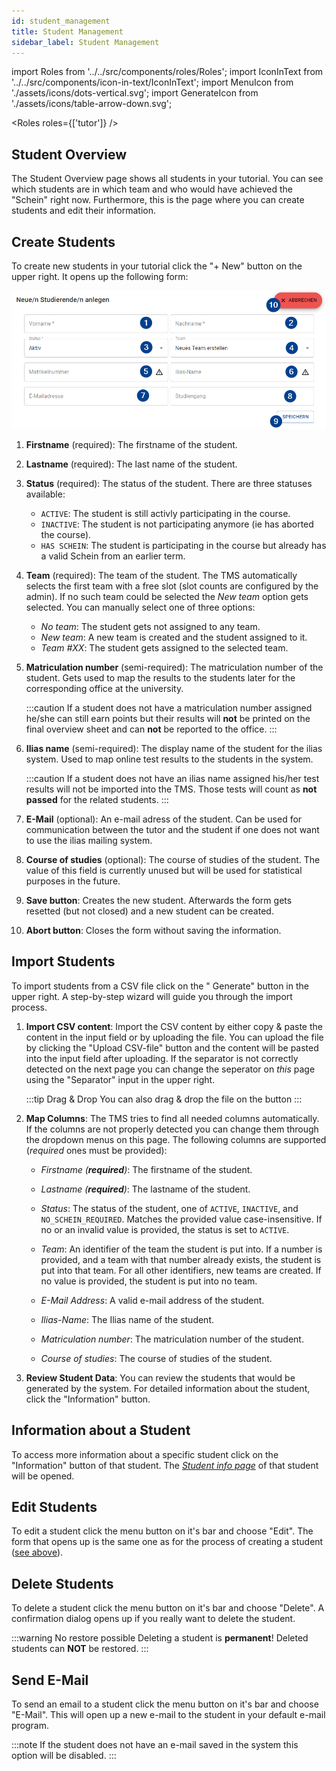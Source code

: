 ```yaml
---
id: student_management
title: Student Management
sidebar_label: Student Management
---
```


import Roles from '../../src/components/roles/Roles';
import IconInText from '../../src/components/icon-in-text/IconInText';
import MenuIcon from './assets/icons/dots-vertical.svg';
import GenerateIcon from './assets/icons/table-arrow-down.svg';

<Roles roles={['tutor']} />

## Student Overview

The Student Overview page shows all students in your tutorial.
You can see which students are in which team and who would have achieved the "Schein" right now.
Furthermore, this is the page where you can create students and edit their information.

## Create Students

To create new students in your tutorial click the "+ New" button on the upper right. It opens up the following form:

![Form to create/edit students](./assets/student_form.png)

1.  **Firstname** (required): The firstname of the student.

1.  **Lastname** (required): The last name of the student.

1.  **Status** (required): The status of the student. There are three statuses available:

    - `ACTIVE`: The student is still activly participating in the course.
    - `INACTIVE`: The student is not participating anymore (ie has aborted the course).
    - `HAS SCHEIN`: The student is participating in the course but already has a valid Schein from an earlier term.

1.  **Team** (required): The team of the student.
    The TMS automatically selects the first team with a free slot (slot counts are configured by the admin). If no such team could be selected the _New team_ option gets selected.
    You can manually select one of three options:

    - _No team_: The student gets not assigned to any team.
    - _New team_: A new team is created and the student assigned to it.
    - _Team #XX_: The student gets assigned to the selected team.

1.  **Matriculation number** (semi-required): The matriculation number of the student. Gets used to map the results to the students later for the corresponding office at the university.

    :::caution
    If a student does not have a matriculation number assigned he/she can still earn points but their results will **not** be printed on the final overview sheet and can **not** be reported to the office.
    :::

1.  **Ilias name** (semi-required): The display name of the student for the ilias system. Used to map online test results to the students in the system.

    :::caution
    If a student does not have an ilias name assigned his/her test results will not be imported into the TMS. Those tests will count as **not passed** for the related students.
    :::

1.  **E-Mail** (optional): An e-mail adress of the student. Can be used for communication between the tutor and the student if one does not want to use the ilias mailing system.

1.  **Course of studies** (optional): The course of studies of the student. The value of this field is currently unused but will be used for statistical purposes in the future.

1.  **Save button**: Creates the new student. Afterwards the form gets resetted (but not closed) and a new student can be created.

1.  **Abort button**: Closes the form without saving the information.

## Import Students

To import students from a CSV file click on the "<IconInText icon={GenerateIcon} /> Generate" button in the upper right. A step-by-step wizard will guide you through the import process.

1. **Import CSV content**: Import the CSV content by either copy & paste the content in the input field or by uploading the file. You can upload the file by clicking the "Upload CSV-file" button and the content will be pasted into the input field after uploading. If the separator is not correctly detected on the next page you can change the seperator on _this_ page using the "Separator" input in the upper right.

   :::tip Drag & Drop
   You can also drag & drop the file on the button
   :::

1. **Map Columns**: The TMS tries to find all needed columns automatically. If the columns are not properly detected you can change them through the dropdown menus on this page. The following columns are supported (_required_ ones must be provided):

   - _Firstname (**required**)_: The firstname of the student.

   - _Lastname (**required**)_: The lastname of the student.

   - _Status_: The status of the student, one of `ACTIVE`, `INACTIVE`, and `NO_SCHEIN_REQUIRED`. Matches the provided value case-insensitive. If no or an invalid value is provided, the status is set to `ACTIVE`.

   - _Team_: An identifier of the team the student is put into. If a number is provided, and a team with that number already exists, the student is put into that team. For all other identifiers, new teams are created. If no value is provided, the student is put into no team.

   - _E-Mail Address_: A valid e-mail address of the student.

   - _Ilias-Name_: The Ilias name of the student.

   - _Matriculation number_: The matriculation number of the student.

   - _Course of studies_: The course of studies of the student.

1. **Review Student Data**: You can review the students that would be generated by the system. For detailed information about the student, click the "Information" button.

## Information about a Student

To access more information about a specific student click on the "Information" button of that student. The [_Student info page_](./student_info) of that student will be opened.

## Edit Students

To edit a student click the menu button <IconInText icon={MenuIcon} /> on it's bar and choose "Edit". The form that opens up is the same one as for the process of creating a student ([see above](#create-students)).

## Delete Students

To delete a student click the menu button <IconInText icon={MenuIcon} /> on it's bar and choose "Delete". A confirmation dialog opens up if you really want to delete the student.

:::warning No restore possible
Deleting a student is **permanent**! Deleted students can **NOT** be restored.
:::

## Send E-Mail

To send an email to a student click the menu button <IconInText icon={MenuIcon} /> on it's bar and choose "E-Mail". This will open up a new e-mail to the student in your default e-mail program.

:::note
If the student does not have an e-mail saved in the system this option will be disabled.
:::

